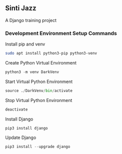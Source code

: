 ## Sinti Jazz

A Django training project


### Development Environment Setup Commands

Install pip and venv
```bash
sudo apt install python3-pip python3-venv
```
Create Python Virtual Environment
```python
python3 -m venv DarkVenv
```
Start Virtual Python Environment
```python
source ./DarkVenv/bin/activate
```
Stop Virtual Python Environment
```python
deactivate
```
Install Django 
```python
pip3 install django
```
Update Django
```python
pip3 install --upgrade django
```

